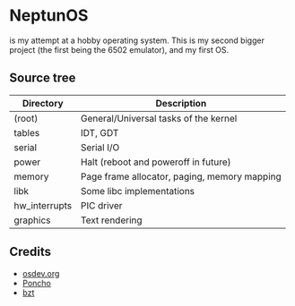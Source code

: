 # NeptunOS
is my attempt at a hobby operating system. This is my second bigger project (the first being the 6502 emulator), and my first OS.

## Source tree
| Directory	| Description									|
|-----------|-----------------------------------------------|
| (root)	| General/Universal tasks of the kernel			|
| tables	| IDT, GDT 										|
| serial	| Serial I/O									|
| power		| Halt (reboot and poweroff in future)			|
| memory	| Page frame allocator, paging, memory mapping	|
| libk		| Some libc implementations						|
| hw_interrupts	| PIC driver								|
| graphics	| Text rendering								|

## Credits
- [osdev.org](https://wiki.osdev.org/)
- [Poncho](https://www.youtube.com/@poncho2364)
- [bzt](https://gitlab.com/bztsrc)
